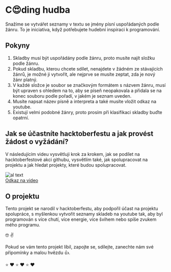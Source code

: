 # C:heart_eyes:ding hudba

Snažíme se vytvářet seznamy v textu se jmény písní uspořádaných podle žánru. To je iniciativa, když potřebujete hudební inspiraci k programování.

## Pokyny

1. Skladby musí být uspořádány podle žánru, proto musíte najít složku podle žánru.
2. Pokud skladbu, kterou chcete sdílet, nenajdete v žádném ze stávajících žánrů, je možné ji vytvořit, ale nejprve se musíte zeptat, zda je nový žánr platný.
3. V každé složce je soubor se značkovým formátem s názvem žánru, musí být upraven s ohledem na to, aby se píseň neopakovala a přidala se na konec souboru podle pořadí, v jakém je seznam uveden.
4. Musíte napsat název písně a interpreta a také musíte vložit odkaz na youtube.
5. Existují velmi podobné žánry, proto prosím při klasifikaci skladby buďte opatrní.

## Jak se účastníte hacktoberfestu a jak provést žádost o vyžádání?

V následujícím videu vysvětluji krok za krokem, jak se podílet na hacktoberfestové akci githubu, vysvětlím také, jak spolupracovat na projektu a jak hledat projekty, které budou spolupracovat.

![al text](https://i.ytimg.com/vi/8MQN0U1AwgU/hqdefault.jpg "Video youtube") <br>
[Odkaz na video](https://www.youtube.com/watch?v=8MQN0U1AwgU)

## O projektu

Tento projekt se narodil v hacktoberfestu, aby podpořil účast na projektu spolupráce, s myšlenkou vytvořit seznamy skladeb na youtube tak, aby byl programován s více chutí, více energie, více švihem nebo spíše zvukem mého programu.

:nerd_face: :v:

Pokud se vám tento projekt líbil, zapojte se, sdílejte, zanechte nám své připomínky a malou hvězdu :thumbsup:.

:star: :heart: :star: :heart: :star: :heart: 
